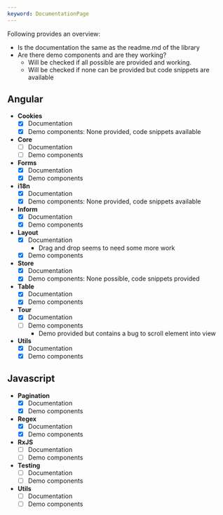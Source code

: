 ```yaml
---
keyword: DocumentationPage
---
```


Following provides an overview:
- Is the documentation the same as the readme.md of the library
- Are there demo components and are they working?
  - Will be checked if all possible are provided and working.
  - Will be checked if none can be provided but code snippets are available

## Angular

- **Cookies**
  - [x] Documentation
  - [x] Demo components: None provided, code snippets available
- **Core**
    - [ ] Documentation
    - [ ] Demo components
- **Forms**
  - [x] Documentation
  - [x] Demo components
- **i18n**
  - [x] Documentation
  - [x] Demo components: None provided, code snippets available
- **Inform**
  - [x] Documentation
  - [x] Demo components
- **Layout**
  - [x] Documentation
    - Drag and drop seems to need some more work
  - [x] Demo components
- **Store**
  - [x] Documentation
  - [x] Demo components: None possible, code snippets provided
- **Table**
  - [x] Documentation
  - [x] Demo components
- **Tour**
  - [x] Documentation
  - [ ] Demo components
    - Demo provided but contains a bug to scroll element into view
- **Utils**
  - [x] Documentation
  - [x] Demo components

## Javascript

- **Pagination**
    - [x] Documentation
    - [x] Demo components

- **Regex**
    - [x] Documentation
    - [x] Demo components

- **RxJS**
    - [ ] Documentation
    - [ ] Demo components

- **Testing**
    - [ ] Documentation
    - [ ] Demo components

- **Utils**
    - [ ] Documentation
    - [ ] Demo components
